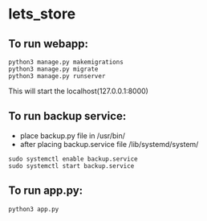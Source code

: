 # lets_store

## To run webapp:
``` 
python3 manage.py makemigrations 
python3 manage.py migrate
python3 manage.py runserver
```
This will start the localhost(127.0.0.1:8000)

## To run backup service:
* place backup.py file in /usr/bin/
* after placing backup.service file /lib/systemd/system/
```sudo systemctl daemon-reload
sudo systemctl enable backup.service
sudo systemctl start backup.service
```

## To run app.py:
```
python3 app.py
```
